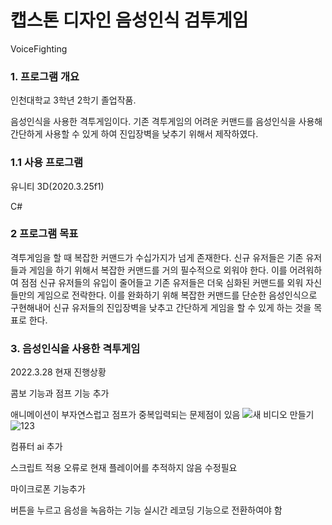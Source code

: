 # 캡스톤 디자인 음성인식 검투게임
VoiceFighting
### 1. 프로그램 개요
인천대학교 3학년 2학기 졸업작품.

음성인식을 사용한 격투게임이다. 기존 격투게임의 어려운 커맨드를 음성인식을 사용해 간단하게 사용할 수 있게 하여
진입장벽을 낮추기 위해서 제작하였다.
### 1.1 사용 프로그램
유니티 3D(2020.3.25f1)

C#

### 2 프로그램 목표
격투게임을 할 때 복잡한 커맨드가 수십가지가 넘게 존재한다. 신규 유저들은 기존 유저들과 게임을 하기 위해서
복잡한 커맨드를 거의 필수적으로 외워야 한다. 이를 어려워하여 점점 신규 유저들의 유입이 줄어들고
기존 유저들은 더욱 심화된 커맨드를 외워 자신들만의 게임으로 전락한다.
이를 완화하기 위해 복잡한 커맨드를 단순한 음성인식으로 구현해내어
신규 유저들의 진입장벽을 낮추고 간단하게 게임을 할 수 있게 하는 것을 목표로 한다.

### 3. 음성인식을 사용한 격투게임
2022.3.28
현재 진행상황

콤보 기능과 점프 기능 추가

애니메이션이 부자연스럽고 점프가 중복입력되는 문제점이 있음
![새 비디오 만들기](https://user-images.githubusercontent.com/35729343/161417604-fcf7cc26-6e5f-4d0f-a9f4-259b90a464d7.gif)
![123](https://user-images.githubusercontent.com/35729343/161417606-1b8ad22b-dc1c-4c1d-840a-d6c0d7b128a1.gif)

컴퓨터 ai 추가

스크립트 적용 오류로 현재 플레이어를 추적하지 않음 수정필요

마이크로폰 기능추가

버튼을 누르고 음성을 녹음하는 기능
실시간 레코딩 기능으로 전환하여야 함
